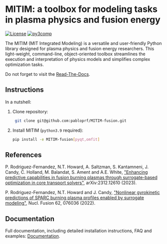 MITIM: a toolbox for modeling tasks in plasma physics and fusion energy
=======================================================================

[![License](https://img.shields.io/badge/license-MIT-green.svg)](docs/LICENSE)
[![py3comp](https://img.shields.io/badge/py3-compatible-brightgreen.svg)](https://img.shields.io/badge/py3-compatible-brightgreen.svg)

The MITIM (MIT Integrated Modeling) is a versatile and user-friendly Python library designed for plasma physics and fusion energy researchers. This light-weight, command-line, object-oriented toolbox streamlines the execution and interpretation of physics models and simplifies complex optimization tasks.

Do not forget to visit the [Read-The-Docs](https://mitim-fusion.readthedocs.io).

Instructions
------------

In a nutshell:

1. Clone repository:
    ```bash
     git clone git@github.com:pabloprf/MITIM-fusion.git
    ```

2. Install MITIM (``python3.9`` required):
    ```bash
    pip install -e MITIM-fusion[pyqt,omfit]
    ```

References
----------

P. Rodriguez-Fernandez, N.T. Howard, A. Saltzman, S. Kantamneni, J. Candy, C. Holland, M. Balandat, S. Ament and A.E. White, ["Enhancing predictive capabilities in fusion burning plasmas through surrogate-based optimization in core transport solvers"](https://arxiv.org/abs/2312.12610), arXiv:2312.12610 (2023).

P. Rodriguez-Fernandez, N.T. Howard and J. Candy, ["Nonlinear gyrokinetic predictions of SPARC burning plasma profiles enabled by surrogate modeling"](https://iopscience.iop.org/article/10.1088/1741-4326/ac64b2), Nucl. Fusion 62, 076036 (2022).


Documentation
-------------

Full documentation, including detailed installation instructions, FAQ and examples: [Documentation](https://mitim-fusion.readthedocs.io).